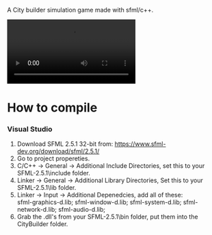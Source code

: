A City builder simulation game made with sfml/c++.

![Alt Text](https://i.imgur.com/CioNTZ3.mp4)

# How to compile

### Visual Studio 

1. Download SFML 2.5.1 32-bit from: https://www.sfml-dev.org/download/sfml/2.5.1/
2. Go to project propereties.
3. C/C++ -> General -> Additional Include Directories, set this to your SFML-2.5.1\include folder.
4. Linker -> General -> Additional Library Directories, Set this to your SFML-2.5.1\lib folder.
5. Linker -> Input -> Additional Depenedcies, add all of these:  
sfml-graphics-d.lib;
sfml-window-d.lib;
sfml-system-d.lib;
sfml-network-d.lib;
sfml-audio-d.lib;
6. Grab the .dll's from your SFML-2.5.1\bin folder, put them into the CityBuilder folder.